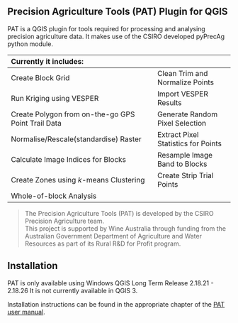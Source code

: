Precision Agriculture Tools (PAT) Plugin for QGIS
-------------------------------------------------

PAT is a QGIS plugin for tools required for processing and analysing precision agriculture data. It
makes use of the CSIRO developed pyPrecAg python module.

|Currently it includes:|    |
| :---|:---|
|Create Block Grid | Clean Trim and Normalize Points |
|Run Kriging using VESPER |Import VESPER Results |
|Create Polygon from on-the-go GPS Point Trail Data |Generate Random Pixel Selection |
|Normalise/Rescale(standardise) Raster |Extract Pixel Statistics for Points |
|Calculate Image Indices for Blocks |Resample Image Band to Blocks |
|Create Zones using <i>k</i>-means Clustering|Create Strip Trial Points |
|Whole-of-block Analysis |   |

>   The Precision Agriculture Tools (PAT) is developed by the CSIRO Precision Agriculture team.  
>   This project is supported by Wine Australia through funding from the Australian Government Department of Agriculture and Water Resources as part of its Rural R&D for Profit program.


Installation
------------
PAT is only available using Windows QGIS Long Term Release 2.18.21 - 2.18.26 
It is not currently available in QGIS 3.

Installation instructions can be found in the appropriate chapter of the [PAT user manual](https://github.com/CSIRO-Precision-Agriculture/PAT_QGIS_Plugin/blob/master/pat/PAT_User_Manual.pdf).

